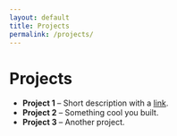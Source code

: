 ```yaml
---
layout: default
title: Projects
permalink: /projects/
---
```


# Projects

- **Project 1** – Short description with a [link](#).
- **Project 2** – Something cool you built.
- **Project 3** – Another project.
